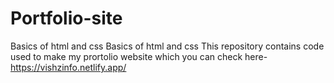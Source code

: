 # Portfolio-site
Basics of html and css
Basics of html and css This repository contains code used to make my prortolio website which you can check here- https://vishzinfo.netlify.app/
